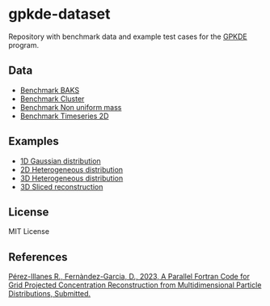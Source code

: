 # gpkde-dataset
Repository with benchmark data and example test cases for the [GPKDE](https://github.com/upc-ghs/gpkde) program. 


## Data
- [Benchmark BAKS](data/benchmark_baks)
- [Benchmark Cluster](data/benchmark_cluster)
- [Benchmark Non uniform mass](data/benchmark_nonuniformmass)
- [Benchmark Timeseries 2D](data/benchmark_timeseries2D)


## Examples
- [1D Gaussian distribution](examples/ex01_1dnormal/)
- [2D Heterogeneous distribution](examples/ex02_2dhet/)
- [3D Heterogeneous distribution](examples/ex03_3dhet/)
- [3D Sliced reconstruction](examples/ex04_3dsliced/)

## License
MIT License

## References
[Pérez-Illanes R., Fernàndez-Garcia, D., 2023, A Parallel Fortran Code for Grid Projected Concentration Reconstruction from Multidimensional Particle Distributions, Submitted.](https://github.com/upc-ghs/gpkde.git)
